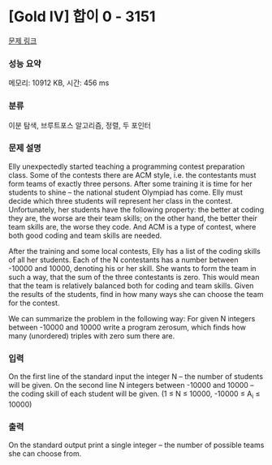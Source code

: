 # [Gold IV] 합이 0 - 3151 

[문제 링크](https://www.acmicpc.net/problem/3151) 

### 성능 요약

메모리: 10912 KB, 시간: 456 ms

### 분류

이분 탐색, 브루트포스 알고리즘, 정렬, 두 포인터

### 문제 설명

<p>Elly unexpectedly started teaching a programming contest preparation class. Some of the contests there are ACM style, i.e. the contestants must form teams of exactly three persons. After some training it is time for her students to shine – the national student Olympiad has come. Elly must decide which three students will represent her class in the contest. Unfortunately, her students have the following property: the better at coding they are, the worse are their team skills; on the other hand, the better their team skills are, the worse they code. And ACM is a type of contest, where both good coding and team skills are needed.</p>

<p>After the training and some local contests, Elly has a list of the coding skills of all her students. Each of the N contestants has a number between -10000 and 10000, denoting his or her skill. She wants to form the team in such a way, that the sum of the three contestants is zero. This would mean that the team is relatively balanced both for coding and team skills. Given the results of the students, find in how many ways she can choose the team for the contest.</p>

<p>We can summarize the problem in the following way: For given N integers between -10000 and 10000 write a program zerosum, which finds how many (unordered) triples with zero sum there are. </p>

### 입력 

 <p>On the first line of the standard input the integer N – the number of students will be given. On the second line N integers between -10000 and 10000 – the coding skill of each student will be given. (1 ≤ N ≤ 10000, -10000 ≤ A<sub>i</sub> ≤ 10000)</p>

### 출력 

 <p>On the standard output print a single integer – the number of possible teams she can choose from.</p>

